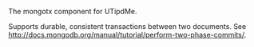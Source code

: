 The mongotx component for UTipdMe.

Supports durable, consistent transactions between two documents.  See http://docs.mongodb.org/manual/tutorial/perform-two-phase-commits/.

